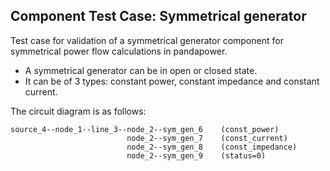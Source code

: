 <!--
SPDX-FileCopyrightText: Contributors to the Power Grid Model project <powergridmodel@lfenergy.org>

SPDX-License-Identifier: MPL-2.0
-->

## Component Test Case: Symmetrical generator

Test case for validation of a symmetrical generator component for symmetrical power flow calculations in pandapower.
- A symmetrical generator can be in open or closed state. 
- It can be of 3 types: constant power, constant impedance and constant current.

The circuit diagram is as follows:
```
source_4--node_1--line_3--node_2--sym_gen_6    (const_power)
                          node_2--sym_gen_7    (const_current)
                          node_2--sym_gen_8    (const_impedance)
                          node_2--sym_gen_9    (status=0)
```
